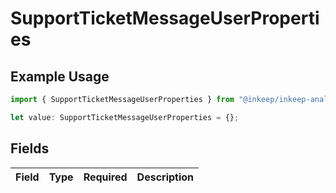 # SupportTicketMessageUserProperties

## Example Usage

```typescript
import { SupportTicketMessageUserProperties } from "@inkeep/inkeep-analytics/models/components";

let value: SupportTicketMessageUserProperties = {};
```

## Fields

| Field       | Type        | Required    | Description |
| ----------- | ----------- | ----------- | ----------- |